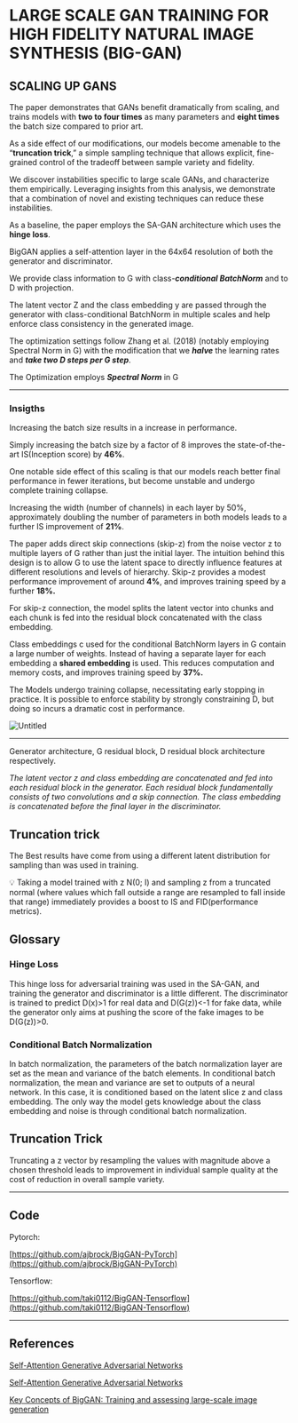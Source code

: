 # LARGE SCALE GAN TRAINING FOR HIGH FIDELITY NATURAL IMAGE SYNTHESIS (BIG-GAN)

## SCALING UP GANS

The paper demonstrates that GANs benefit dramatically from scaling, and trains models with **two to four times** as many parameters and **eight times** the batch size compared to prior art.

As a side effect of our modifications, our models become amenable to the “**truncation trick**,” a simple sampling technique that allows explicit, fine-grained control of the tradeoff
between sample variety and fidelity.

We discover instabilities specific to large scale GANs, and characterize them empirically. Leveraging insights from this analysis, we demonstrate that a combination of novel and
existing techniques can reduce these instabilities.

As a baseline, the paper employs the SA-GAN architecture which uses the **hinge loss**.

BigGAN applies a self-attention layer in the 64x64 resolution of both the generator and discriminator.

We provide class information to G with class-***conditional BatchNorm***  and to D with projection.

The latent vector Z and the class embedding y are passed through the generator with class-conditional BatchNorm in multiple scales and help enforce class consistency in the generated image.

The optimization settings follow Zhang et al. (2018) (notably employing Spectral Norm in G) with the modification that we ***halve*** the learning
rates and ***take two D steps per G step***.

The Optimization employs ***Spectral Norm*** in G

---

### Insigths

Increasing the batch size results in a increase in performance.

Simply increasing the batch size by a factor of 8 improves the state-of-the-art IS(Inception score) by **46%**.

One notable side effect of this scaling is that our models reach better final performance in fewer iterations, but become unstable and undergo complete training collapse.

Increasing the width (number of channels) in each layer by 50%, approximately doubling the number of parameters in both models leads to a further IS improvement of **21%**.

The paper adds direct skip connections (skip-z) from the noise vector z to multiple layers of G rather than just
the initial layer. The intuition behind this design is to allow G to use the latent space to directly influence
features at different resolutions and levels of hierarchy. Skip-z provides a modest performance
improvement of around **4%**, and improves training speed by a further **18%.**

For skip-z connection, the model splits the latent vector into chunks and each chunk is fed into the residual block concatenated with the class embedding. 

Class embeddings c used for the conditional BatchNorm layers in G contain a large number of weights. Instead of having a separate layer for each embedding a **shared embedding** is used. This reduces computation and memory costs, and improves training speed by **37%.**

The Models undergo training collapse, necessitating early stopping in practice. It is possible to enforce stability by strongly constraining D, but
doing so incurs a dramatic cost in performance.

![Untitled](https://user-images.githubusercontent.com/72121513/180184531-b3ef505f-d209-47ff-a141-e7a946c99d23.png)

---

Generator architecture, G residual block, D residual block architecture respectively.

*The latent vector z and class embedding are concatenated and fed into each residual block in the generator. Each residual block fundamentally consists of two convolutions and a skip connection. The class embedding is concatenated before the final layer in the discriminator.*

## Truncation trick

The Best results have come from using a different latent distribution for sampling than was used in training.

<aside>
💡 Taking a model trained with z  N(0; I) and sampling z from a truncated normal (where values which fall outside a range are resampled to fall inside that range) 
immediately provides a boost to IS and FID(performance metrics).

</aside>

## Glossary

### Hinge Loss

This hinge loss for adversarial training was used in the SA-GAN, and training the generator and discriminator is a little different. The discriminator is trained to predict D(x)>1 for real data and D(G(z))<-1 for fake data, while the generator only aims at pushing the score of the fake images to be D(G(z))>0.

### ****Conditional Batch Normalization****

In batch normalization, the parameters of the batch normalization layer are set as the mean and variance of the batch elements. In conditional batch normalization, the mean and variance are set to outputs of a neural network. In this case, it is conditioned based on the latent slice z and class embedding. The only way the model gets knowledge about the class embedding and noise is through conditional batch normalization.

## Truncation Trick

Truncating a z vector by resampling the values with magnitude above a chosen threshold leads to improvement in individual
sample quality at the cost of reduction in overall sample variety.

---

## Code

Pytorch:

[https://github.com/ajbrock/BigGAN-PyTorch](https://github.com/ajbrock/BigGAN-PyTorch)

Tensorflow:

[https://github.com/taki0112/BigGAN-Tensorflow](https://github.com/taki0112/BigGAN-Tensorflow)

---

## References

[Self-Attention Generative Adversarial Networks](https://arxiv.org/abs/1805.08318)

[Self-Attention Generative Adversarial Networks](https://arxiv.org/abs/1805.08318)

[Key Concepts of BigGAN: Training and assessing large-scale image generation](https://medium.com/analytics-vidhya/key-concepts-of-biggan-training-and-assessing-large-scale-image-generation-4c8303dcf73f)
